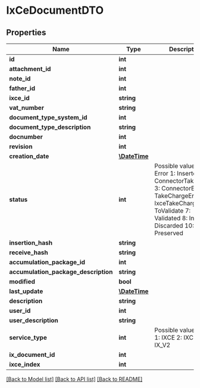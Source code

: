 # IxCeDocumentDTO

## Properties
Name | Type | Description | Notes
------------ | ------------- | ------------- | -------------
**id** | **int** |  | [optional] 
**attachment_id** | **int** |  | [optional] 
**note_id** | **int** |  | [optional] 
**father_id** | **int** |  | [optional] 
**ixce_id** | **string** |  | [optional] 
**vat_number** | **string** |  | [optional] 
**document_type_system_id** | **int** |  | [optional] 
**document_type_description** | **string** |  | [optional] 
**docnumber** | **int** |  | [optional] 
**revision** | **int** |  | [optional] 
**creation_date** | [**\DateTime**](\DateTime.md) |  | [optional] 
**status** | **int** | Possible values:  0: Error  1: Inserted  2: ConnectorTakeCharge  3: ConnectorError  4: TakeChargeError  5: IxceTakeCharge  6: ToValidate  7: Validated  8: InError  9: Discarded  10: Preserved | [optional] 
**insertion_hash** | **string** |  | [optional] 
**receive_hash** | **string** |  | [optional] 
**accumulation_package_id** | **int** |  | [optional] 
**accumulation_package_description** | **string** |  | [optional] 
**modified** | **bool** |  | [optional] 
**last_update** | [**\DateTime**](\DateTime.md) |  | [optional] 
**description** | **string** |  | [optional] 
**user_id** | **int** |  | [optional] 
**user_description** | **string** |  | [optional] 
**service_type** | **int** | Possible values:  0: IX  1: IXCE  2: IXCE_V2  3: IX_V2 | [optional] 
**ix_document_id** | **int** |  | [optional] 
**ixce_index** | **int** |  | [optional] 

[[Back to Model list]](../README.md#documentation-for-models) [[Back to API list]](../README.md#documentation-for-api-endpoints) [[Back to README]](../README.md)


